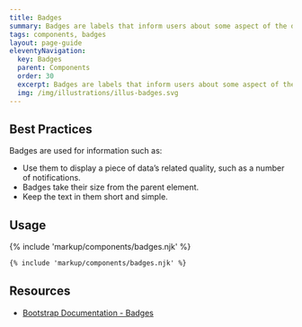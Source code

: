 ```yaml
---
title: Badges
summary: Badges are labels that inform users about some aspect of the data, such as the count of related items.
tags: components, badges
layout: page-guide
eleventyNavigation:
  key: Badges
  parent: Components
  order: 30
  excerpt: Badges are labels that inform users about some aspect of the data, such as the count of related items.
  img: /img/illustrations/illus-badges.svg
---
```

  
## Best Practices

Badges are used for information such as:

- Use them to display a piece of data’s related quality, such as a number of notifications.
- Badges take their size from the parent element.
- Keep the text in them short and simple.

## Usage

{% include 'markup/components/badges.njk' %}

``` html
{% include 'markup/components/badges.njk' %}
```

## Resources
* <a href="{% include 'links/badges.njk' %}" target="_blank">Bootstrap Documentation - Badges</a>
